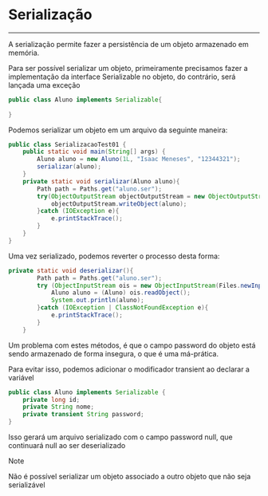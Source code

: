 # Serialização

---
A serialização permite fazer a persistência de um objeto armazenado em memória. 

Para ser possível serializar um objeto, primeiramente precisamos fazer a implementação da interface Serializable no objeto, do contrário, será lançada uma exceção



```java
public class Aluno implements Serializable{
    
}
```

Podemos serializar um objeto em um arquivo da seguinte maneira: 

```java
public class SerializacaoTest01 {
    public static void main(String[] args) {
        Aluno aluno = new Aluno(1L, "Isaac Meneses", "12344321");
        serializar(aluno);
    }
    private static void serializar(Aluno aluno){
        Path path = Paths.get("aluno.ser");
        try(ObjectOutputStream objectOutputStream = new ObjectOutputStream(Files.newOutputStream(path))){
            objectOutputStream.writeObject(aluno);
        }catch (IOException e){
            e.printStackTrace();
        }
    }
}
```

Uma vez serializado, podemos reverter o processo desta forma: 

```java
private static void deserializar(){
        Path path = Paths.get("aluno.ser");
        try (ObjectInputStream ois = new ObjectInputStream(Files.newInputStream(path))){
            Aluno aluno = (Aluno) ois.readObject();
            System.out.println(aluno);
        }catch (IOException | ClassNotFoundException e){
            e.printStackTrace();
        }
    }
```

Um problema com estes métodos, é que o campo password do objeto está sendo armazenado de forma insegura, o que é uma má-prática.

Para evitar isso, podemos adicionar o modificador transient ao declarar a variável

```java
public class Aluno implements Serializable {
    private long id;
    private String nome;
    private transient String password;
}
```

Isso gerará um arquivo serializado com o campo password null, que continuará null ao ser deserializado


> [!NOTE]
> Não é possível serializar um objeto associado a outro objeto que não seja serializável